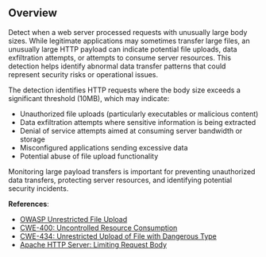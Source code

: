 ## Overview

Detect when a web server processed requests with unusually large body sizes. While legitimate applications may sometimes transfer large files, an unusually large HTTP payload can indicate potential file uploads, data exfiltration attempts, or attempts to consume server resources. This detection helps identify abnormal data transfer patterns that could represent security risks or operational issues.

The detection identifies HTTP requests where the body size exceeds a significant threshold (10MB), which may indicate:
- Unauthorized file uploads (particularly executables or malicious content)
- Data exfiltration attempts where sensitive information is being extracted
- Denial of service attempts aimed at consuming server bandwidth or storage
- Misconfigured applications sending excessive data
- Potential abuse of file upload functionality

Monitoring large payload transfers is important for preventing unauthorized data transfers, protecting server resources, and identifying potential security incidents.

**References**:
- [OWASP Unrestricted File Upload](https://owasp.org/www-community/vulnerabilities/Unrestricted_File_Upload)
- [CWE-400: Uncontrolled Resource Consumption](https://cwe.mitre.org/data/definitions/400.html)
- [CWE-434: Unrestricted Upload of File with Dangerous Type](https://cwe.mitre.org/data/definitions/434.html)
- [Apache HTTP Server: Limiting Request Body](https://httpd.apache.org/docs/2.4/mod/core.html#limitrequestbody) 